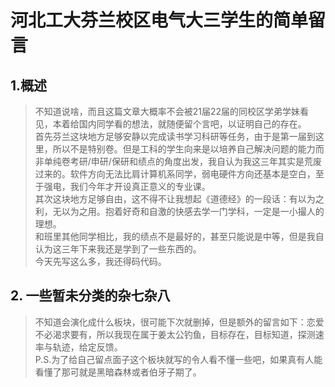 # 河北工大芬兰校区电气大三学生的简单留言

## 1.概述    
>不知道说啥，而且这篇文章大概率不会被21届22届的同校区学弟学妹看见，本着给国内同学看的想法，就随便留个言吧，以证明自己的存在。  
首先芬兰这块地方足够安静以完成读书学习科研等任务，由于是第一届到这里，所以不是特别卷。但是工科的学生向来是以培养自己解决问题的能力而非单纯卷考研/申研/保研和绩点的角度出发，我自认为我这三年其实是荒废过来的。软件方向无法比肩计算机系同学，弱电硬件方向还基本是空白，至于强电，我们今年才开设真正意义的专业课。    
其次这块地方足够自由，这不得不让我想起《道德经》的一段话：有以为之利，无以为之用。抱着好奇和自激的快感去学一门学科，一定是一小撮人的理想。   
和班里其他同学相比，我的绩点不是最好的，甚至只能说是中等，但是我自认为这三年下来我还是学到了一些东西的。   
今天先写这么多，我还得码代码。
## 2. 一些暂未分类的杂七杂八
>不知道会演化成什么板块，很可能下次就删掉，但是额外的留言如下：恋爱不必渴求要有，所以我现在属于姜太公钓鱼，目标存在，目标知道，探测速率与轨迹，给定反馈。   
P.S.为了给自己留点面子这个板块就写的令人看不懂一些吧，如果真有人能看懂了那可就是黑暗森林或者伯牙子期了。
